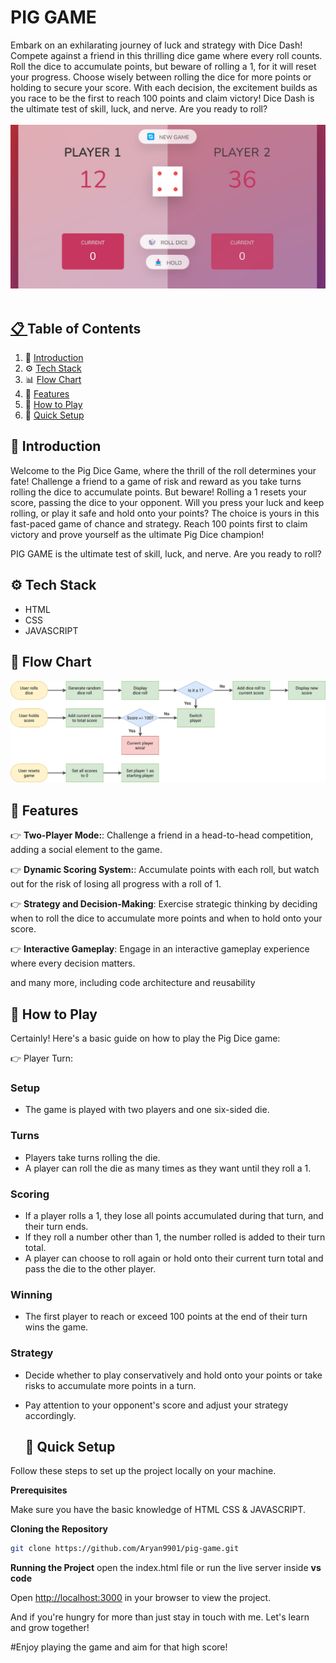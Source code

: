 <div align="center">
     <h1 align="left">PIG GAME</h1>

   <div align="left">
       Embark on an exhilarating journey of luck and strategy with Dice Dash! Compete against a friend in this thrilling dice game 
       where every roll counts. Roll the dice to accumulate points, but beware of rolling a 1, for it will reset your progress. Choose 
       wisely between rolling the dice for more points or holding to secure your score. With each decision, the excitement builds as 
       you race to be the first to reach 100 points and claim victory! Dice Dash is the ultimate test of skill, luck, and nerve. Are 
       you ready to roll?
    </div>
    <br />
    <a href="https://aryan9901.github.io/pig-game/" target="_blank">
      <img src="https://github.com/Aryan9901/pig-game/blob/main/pighome.png"center">
  <br />
  <br />
</div>

## 📋 <a name="table">Table of Contents</a>

1. 🤖 [Introduction](#introduction)
2. ⚙️ [Tech Stack](#tech-stack)
3. 📊 [Flow Chart](#flow-chart)
4. 🔋 [Features](#features)
5. 🤸 [How to Play](#howtoplay)
6. 🤸 [Quick Setup](#quick-setup)

## <a name="introduction">🤖 Introduction</a>

Welcome to the Pig Dice Game, where the thrill of the roll determines your fate! Challenge a friend to a game of risk and reward as you take turns rolling the dice to accumulate points. But beware! Rolling a 1 resets your score, passing the dice to your opponent. Will you press your luck and keep rolling, or play it safe and hold onto your points? The choice is yours in this fast-paced game of chance and strategy. Reach 100 points first to claim victory and prove yourself as the ultimate Pig Dice champion!

PIG GAME is the ultimate test of skill, luck, and nerve. Are you ready to roll?

## <a name="tech-stack">⚙️ Tech Stack</a>

- HTML
- CSS
- JAVASCRIPT

## <a name="flow-chart">🔋 Flow Chart</a>

![Flow Chart](https://github.com/Aryan9901/pig-game/blob/main/pig-game-flowchart.png)

## <a name="features">🔋 Features</a>

👉 **Two-Player Mode:**: Challenge a friend in a head-to-head competition, adding a social element to the game.

👉 **Dynamic Scoring System:**:  Accumulate points with each roll, but watch out for the risk of losing all progress with a roll of 1.

👉 **Strategy and Decision-Making**:  Exercise strategic thinking by deciding when to roll the dice to accumulate more points and when to hold onto your score.

👉 **Interactive Gameplay**: Engage in an interactive gameplay experience where every decision matters.

and many more, including code architecture and reusability 

## <a name="howtoplay">🤸 How to Play</a>

Certainly! Here's a basic guide on how to play the Pig Dice game:

👉 Player Turn: 
### Setup
- The game is played with two players and one six-sided die.

### Turns
- Players take turns rolling the die.
- A player can roll the die as many times as they want until they roll a 1.

### Scoring
- If a player rolls a 1, they lose all points accumulated during that turn, and their turn ends.
- If they roll a number other than 1, the number rolled is added to their turn total.
- A player can choose to roll again or hold onto their current turn total and pass the die to the other player.

### Winning
- The first player to reach or exceed 100 points at the end of their turn wins the game.

### Strategy
- Decide whether to play conservatively and hold onto your points or take risks to accumulate more points in a turn.
- Pay attention to your opponent's score and adjust your strategy accordingly.

  ## <a name="quick-setup">🤸 Quick Setup</a>

Follow these steps to set up the project locally on your machine.

**Prerequisites**

Make sure you have the basic knowledge of HTML CSS & JAVASCRIPT.

**Cloning the Repository**

```bash
git clone https://github.com/Aryan9901/pig-game.git
```

**Running the Project**
open the index.html file or run the live server inside **vs code**

Open [http://localhost:3000](http://localhost:3000) in your browser to view the project.

And if you're hungry for more than just stay in touch with me. Let's learn and grow together!

#Enjoy playing the game and aim for that high score!
